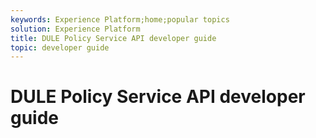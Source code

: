 ```yaml
---
keywords: Experience Platform;home;popular topics
solution: Experience Platform
title: DULE Policy Service API developer guide
topic: developer guide
---
```


# DULE Policy Service API developer guide